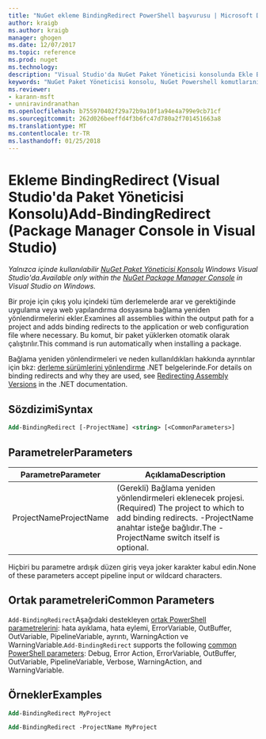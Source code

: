 ```yaml
---
title: "NuGet ekleme BindingRedirect PowerShell başvurusu | Microsoft Docs"
author: kraigb
ms.author: kraigb
manager: ghogen
ms.date: 12/07/2017
ms.topic: reference
ms.prod: nuget
ms.technology: 
description: "Visual Studio'da NuGet Paket Yöneticisi konsolunda Ekle BindingRedirect PowerShell komut başvurusu."
keywords: "NuGet Paket Yöneticisi konsolu, NuGet Powershell komutlarını NuGet Powershell başvurusu, Add-BindingRedirect"
ms.reviewer:
- karann-msft
- unniravindranathan
ms.openlocfilehash: b755970402f29a72b9a10f1a94e4a799e9cb71cf
ms.sourcegitcommit: 262d026beeffd4f3b6fc47d780a2f701451663a8
ms.translationtype: MT
ms.contentlocale: tr-TR
ms.lasthandoff: 01/25/2018
---
```

# <a name="add-bindingredirect-package-manager-console-in-visual-studio"></a><span data-ttu-id="600e0-104">Ekleme BindingRedirect (Visual Studio'da Paket Yöneticisi Konsolu)</span><span class="sxs-lookup"><span data-stu-id="600e0-104">Add-BindingRedirect (Package Manager Console in Visual Studio)</span></span>

<span data-ttu-id="600e0-105">*Yalnızca içinde kullanılabilir [NuGet Paket Yöneticisi Konsolu](Package-Manager-Console.md) Windows Visual Studio'da.*</span><span class="sxs-lookup"><span data-stu-id="600e0-105">*Available only within the [NuGet Package Manager Console](Package-Manager-Console.md) in Visual Studio on Windows.*</span></span>

<span data-ttu-id="600e0-106">Bir proje için çıkış yolu içindeki tüm derlemelerde arar ve gerektiğinde uygulama veya web yapılandırma dosyasına bağlama yeniden yönlendirmelerini ekler.</span><span class="sxs-lookup"><span data-stu-id="600e0-106">Examines all assemblies within the output path for a project and adds binding redirects to the application or web configuration file where necessary.</span></span> <span data-ttu-id="600e0-107">Bu komut, bir paket yüklerken otomatik olarak çalıştırılır.</span><span class="sxs-lookup"><span data-stu-id="600e0-107">This command is run automatically when installing a package.</span></span>

<span data-ttu-id="600e0-108">Bağlama yeniden yönlendirmeleri ve neden kullanıldıkları hakkında ayrıntılar için bkz: [derleme sürümlerini yönlendirme](/dotnet/framework/configure-apps/redirect-assembly-versions) .NET belgelerinde.</span><span class="sxs-lookup"><span data-stu-id="600e0-108">For details on binding redirects and why they are used, see [Redirecting Assembly Versions](/dotnet/framework/configure-apps/redirect-assembly-versions) in the .NET documentation.</span></span>

## <a name="syntax"></a><span data-ttu-id="600e0-109">Sözdizimi</span><span class="sxs-lookup"><span data-stu-id="600e0-109">Syntax</span></span>

```ps
Add-BindingRedirect [-ProjectName] <string> [<CommonParameters>]
```

## <a name="parameters"></a><span data-ttu-id="600e0-110">Parametreler</span><span class="sxs-lookup"><span data-stu-id="600e0-110">Parameters</span></span>

| <span data-ttu-id="600e0-111">Parametre</span><span class="sxs-lookup"><span data-stu-id="600e0-111">Parameter</span></span> | <span data-ttu-id="600e0-112">Açıklama</span><span class="sxs-lookup"><span data-stu-id="600e0-112">Description</span></span> |
| --- | --- |
| <span data-ttu-id="600e0-113">ProjectName</span><span class="sxs-lookup"><span data-stu-id="600e0-113">ProjectName</span></span> | <span data-ttu-id="600e0-114">(Gerekli) Bağlama yeniden yönlendirmeleri eklenecek projesi.</span><span class="sxs-lookup"><span data-stu-id="600e0-114">(Required) The project to which to add binding redirects.</span></span> <span data-ttu-id="600e0-115">-ProjectName anahtar isteğe bağlıdır.</span><span class="sxs-lookup"><span data-stu-id="600e0-115">The -ProjectName switch itself is optional.</span></span> |

<span data-ttu-id="600e0-116">Hiçbiri bu parametre ardışık düzen giriş veya joker karakter kabul edin.</span><span class="sxs-lookup"><span data-stu-id="600e0-116">None of these parameters accept pipeline input or wildcard characters.</span></span>

## <a name="common-parameters"></a><span data-ttu-id="600e0-117">Ortak parametreleri</span><span class="sxs-lookup"><span data-stu-id="600e0-117">Common Parameters</span></span>

<span data-ttu-id="600e0-118">`Add-BindingRedirect`Aşağıdaki destekleyen [ortak PowerShell parametrelerini](http://go.microsoft.com/fwlink/?LinkID=113216): hata ayıklama, hata eylemi, ErrorVariable, OutBuffer, OutVariable, PipelineVariable, ayrıntı, WarningAction ve WarningVariable.</span><span class="sxs-lookup"><span data-stu-id="600e0-118">`Add-BindingRedirect` supports the following [common PowerShell parameters](http://go.microsoft.com/fwlink/?LinkID=113216): Debug, Error Action, ErrorVariable, OutBuffer, OutVariable, PipelineVariable, Verbose, WarningAction, and WarningVariable.</span></span>

## <a name="examples"></a><span data-ttu-id="600e0-119">Örnekler</span><span class="sxs-lookup"><span data-stu-id="600e0-119">Examples</span></span>

```ps
Add-BindingRedirect MyProject

Add-BindingRedirect -ProjectName MyProject
```